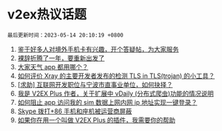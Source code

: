 # v2ex热议话题

`最后更新时间：2023-05-14 20:10:19 +0800`

1. [鉴于好多人对境外手机卡有兴趣，开个答疑帖，为大家服务](https://www.v2ex.com/t/939849)
1. [裸辞折腾了一年，要重新出发了](https://www.v2ex.com/t/939844)
1. [大家天气 app 都用哪个？](https://www.v2ex.com/t/939827)
1. [如何评价 Xray 的主要开发者发布的检测 TLS in TLS(trojan) 的小工具？](https://www.v2ex.com/t/939785)
1. [[求助] 互联网开发职位与宁波市直事业单位，如何抉择？](https://www.v2ex.com/t/939873)
1. [我是 V2EX Plus 作者，关于扩展中 vDaily (分布式爬虫)功能的情况说明](https://www.v2ex.com/t/939852)
1. [如何阻止 app 访问我的 sim 数据上网内网 ip 地址实现一键登录？](https://www.v2ex.com/t/939831)
1. [Skype 拨打+86 手机和座机被运营商屏蔽](https://www.v2ex.com/t/939832)
1. [如果你在用一个叫做 V2EX Plus 的插件，我需要你的帮助](https://www.v2ex.com/t/939839)

